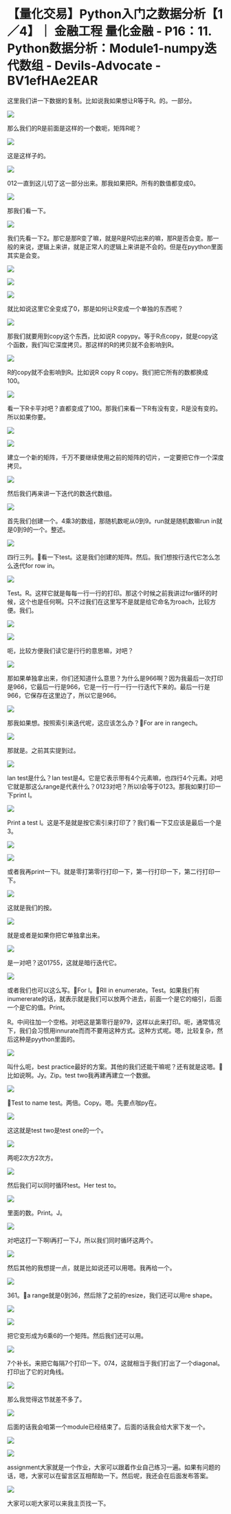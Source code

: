 # 【量化交易】Python入门之数据分析【1／4】｜ 金融工程 量化金融 - P16：11. Python数据分析：Module1-numpy迭代数组 - Devils-Advocate - BV1efHAe2EAR

这里我们讲一下数据的复制。比如说我如果想让R等于R。的。一部分。

![](img/d3cd592e4396ecb8b3270a5da950de0d_1.png)

那么我们的R是前面是这样的一个数呃，矩阵R呢？

![](img/d3cd592e4396ecb8b3270a5da950de0d_3.png)

这是这样子的。

![](img/d3cd592e4396ecb8b3270a5da950de0d_5.png)

012一直到这儿切了这一部分出来。那我如果把R。所有的数值都变成0。

![](img/d3cd592e4396ecb8b3270a5da950de0d_7.png)

那我们看一下。

![](img/d3cd592e4396ecb8b3270a5da950de0d_9.png)

我们先看一下2。那它是那R变了嘛，就是R是R切出来的嘛，那R是否会变。那一般的来说，逻辑上来讲，就是正常人的逻辑上来讲是不会的。但是在pyython里面其实是会变。



![](img/d3cd592e4396ecb8b3270a5da950de0d_11.png)

![](img/d3cd592e4396ecb8b3270a5da950de0d_12.png)

![](img/d3cd592e4396ecb8b3270a5da950de0d_13.png)

就比如说这里它全变成了0，那是如何让R变成一个单独的东西呢？

![](img/d3cd592e4396ecb8b3270a5da950de0d_15.png)

那我们就要用到copy这个东西，比如说R copypy。等于R点copy，就是copy这个函数，我们叫它深度拷贝。那这样的R的拷贝就不会影响到R。



![](img/d3cd592e4396ecb8b3270a5da950de0d_17.png)

R的copy就不会影响到R。比如说R copy R copy。我们把它所有的数都换成100。

![](img/d3cd592e4396ecb8b3270a5da950de0d_19.png)

看一下R卡平对吧？直都变成了100。那我们来看一下R有没有变，R是没有变的。所以如果你要。

![](img/d3cd592e4396ecb8b3270a5da950de0d_21.png)

![](img/d3cd592e4396ecb8b3270a5da950de0d_22.png)

建立一个新的矩阵，千万不要继续使用之前的矩阵的切片，一定要把它作一个深度拷贝。

![](img/d3cd592e4396ecb8b3270a5da950de0d_24.png)

然后我们再来讲一下迭代的数迭代数组。

![](img/d3cd592e4396ecb8b3270a5da950de0d_26.png)

首先我们创建一个。4乘3的数组，那随机数呢从0到9。run就是随机数嘛run in就是0到9的一个。整述。



![](img/d3cd592e4396ecb8b3270a5da950de0d_28.png)

四行三列。🎼看一下test。这是我们创建的矩阵。然后。我们想按行迭代它怎么怎么迭代for row in。



![](img/d3cd592e4396ecb8b3270a5da950de0d_30.png)

Test。R。这样它就是每每一行一行的打印。那这个时候之前我讲过for循环的时候，这个也是任何啊。只不过我们在这里写不是就是给它命名为roach，比较方便。我们。



![](img/d3cd592e4396ecb8b3270a5da950de0d_32.png)

![](img/d3cd592e4396ecb8b3270a5da950de0d_33.png)

呃，比较方便我们读它是行行的意思嘛，对吧？

![](img/d3cd592e4396ecb8b3270a5da950de0d_35.png)

那如果单独拿出来，你们还知道什么意思？为什么是966啊？因为我最后一次打印是966，它最后一行是966，它是一行一行一行一行迭代下来的。最后一行是966，它保存在这里边了，所以它是966。



![](img/d3cd592e4396ecb8b3270a5da950de0d_37.png)

那我如果想。按照索引来迭代呢，这应该怎么办？🎼For are in rangech。

![](img/d3cd592e4396ecb8b3270a5da950de0d_39.png)

那就是。之前其实提到过。

![](img/d3cd592e4396ecb8b3270a5da950de0d_41.png)

lan test是什么？lan test是4。它是它表示带有4个元素嘛，也四行4个元素。对吧它就是那这么range是代表什么？0123对吧？所以I会等于0123。那我如果打印一下print I。



![](img/d3cd592e4396ecb8b3270a5da950de0d_43.png)

Print a test I。这是不是就是按它索引来打印了？我们看一下艾应该是最后一个是3。

![](img/d3cd592e4396ecb8b3270a5da950de0d_45.png)

![](img/d3cd592e4396ecb8b3270a5da950de0d_46.png)

或者我再print一下I。就是零打第零行打印一下，第一行打印一下，第二行打印一下。

![](img/d3cd592e4396ecb8b3270a5da950de0d_48.png)

这就是我们的按。

![](img/d3cd592e4396ecb8b3270a5da950de0d_50.png)

就是或者是如果你把它单独拿出来。

![](img/d3cd592e4396ecb8b3270a5da950de0d_52.png)

是一对吧？这01755，这就是暗行迭代它。

![](img/d3cd592e4396ecb8b3270a5da950de0d_54.png)

或者我们也可以这么写。🎼For I。🎼Rll in enumerate。Test。如果我们有inumererate的话，就表示就是我们可以放两个进去，前面一个是它的缩引，后面一个是它的值。Print。

R。中间往加一个空格。对吧这是第零行是979，这样以此来打印。呃，通常情况下，我们会习惯用innurate而而不要用这种方式。这种方式呢。嗯，比较复杂，然后这种是pyython里面的。



![](img/d3cd592e4396ecb8b3270a5da950de0d_56.png)

叫什么呃，best practice最好的方案。其他的我们还能干嘛呢？还有就是这嗯。🎼比如说啊。Jy。Zip。test two我再建再建立一个数据。



![](img/d3cd592e4396ecb8b3270a5da950de0d_58.png)

🎼Test to name test。两倍。Copy。嗯。先要点咖py在。

![](img/d3cd592e4396ecb8b3270a5da950de0d_60.png)

这这就是test two是test one的一个。

![](img/d3cd592e4396ecb8b3270a5da950de0d_62.png)

两呃2次方2次方。

![](img/d3cd592e4396ecb8b3270a5da950de0d_64.png)

然后我们可以同时循环test。Her test to。

![](img/d3cd592e4396ecb8b3270a5da950de0d_66.png)

里面的数。Print。J。

![](img/d3cd592e4396ecb8b3270a5da950de0d_68.png)

对吧这打一下啊I再打一下J，所以我们同时循环这两个。

![](img/d3cd592e4396ecb8b3270a5da950de0d_70.png)

然后其他的我想提一点，就是比如说还可以用嗯。我再给一个。

![](img/d3cd592e4396ecb8b3270a5da950de0d_72.png)

361。🎼a range就是0到36，然后除了之前的resize，我们还可以用re shape。

![](img/d3cd592e4396ecb8b3270a5da950de0d_74.png)

![](img/d3cd592e4396ecb8b3270a5da950de0d_75.png)

把它变形成为6乘6的一个矩阵。然后我们还可以用。

![](img/d3cd592e4396ecb8b3270a5da950de0d_77.png)

7个补长。来把它每隔7个打印一下。074，这就相当于我们打出了一个diagonal。打印出了它的对角线。



![](img/d3cd592e4396ecb8b3270a5da950de0d_79.png)

那么我觉得这节就差不多了。

![](img/d3cd592e4396ecb8b3270a5da950de0d_81.png)

后面的话我会咱第一个module已经结束了。后面的话我会给大家下发一个。

![](img/d3cd592e4396ecb8b3270a5da950de0d_83.png)

![](img/d3cd592e4396ecb8b3270a5da950de0d_84.png)

assignment大家就是一个作业，大家可以跟着作业自己练习一遍。如果有问题的话，嗯，大家可以在留言区互相帮助一下。然后呢，我还会在后面发布答案。



![](img/d3cd592e4396ecb8b3270a5da950de0d_86.png)

大家可以呃大家可以来我主页找一下。